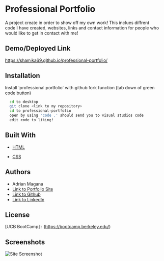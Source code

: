 # Professional Portfolio

A project create in order to show off my own work! This inclues diffrent code I have created, websites, links and contact information for people who would like to get in contact with me!


## Demo/Deployed Link

https://shamika69.github.io/professional-portfolio/

  
## Installation

Install 'professional portfolio' with github fork function (tab down of green code button)

```bash
  cd to desktop
  git clone <link to my repository>
  cd to professional-portfolio
  open by using 'code .' should send you to visual studios code
  edit code to liking!
```
    
## Built With
- [HTML](https://developer.mozilla.org/en-US/docs/Web/HTML)
* [CSS](https://developer.mozilla.org/en-US/docs/Web/CSS)

## Authors

- Adrian Magana
 - [Link to Portfolio Site](https://shamika69.github.io/professional-portfolio/)
- [Link to Github](https://github.com/shamika69)
- [Link to LinkedIn](https://www.linkedin.com/in/adrian-magana/)
  
## License

[UCB BootCamp] : (https://bootcamp.berkeley.edu/)

  
## Screenshots

![Site Screenshot](https://ibb.co/K5wKJKr)
  